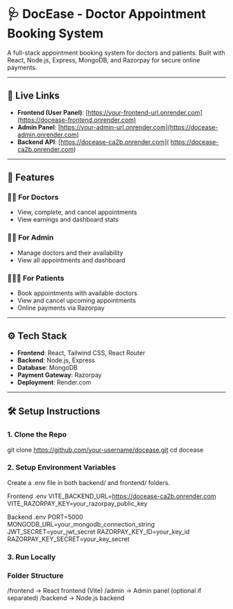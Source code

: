 # 🩺 DocEase - Doctor Appointment Booking System

A full-stack appointment booking system for doctors and patients. Built with React, Node.js, Express, MongoDB, and Razorpay for secure online payments.

---

## 🔗 Live Links

- **Frontend (User Panel)**: [https://your-frontend-url.onrender.com](https://docease-frontend.onrender.com)
- **Admin Panel**: [https://your-admin-url.onrender.com](https://docease-admin.onrender.com)
- **Backend API**: [https://docease-ca2b.onrender.com]( https://docease-ca2b.onrender.com)

---

## 🚀 Features

### 👨‍⚕️ For Doctors
- View, complete, and cancel appointments
- View earnings and dashboard stats

### 🧑‍💻 For Admin
- Manage doctors and their availability
- View all appointments and dashboard

### 🧑‍🤝‍🧑 For Patients
- Book appointments with available doctors
- View and cancel upcoming appointments
- Online payments via Razorpay

---

## ⚙️ Tech Stack

- **Frontend**: React, Tailwind CSS, React Router
- **Backend**: Node.js, Express
- **Database**: MongoDB
- **Payment Gateway**: Razorpay
- **Deployment**: Render.com

---

## 🛠️ Setup Instructions

### 1. Clone the Repo

git clone https://github.com/your-username/docease.git
cd docease


### 2. Setup Environment Variables
Create a .env file in both backend/ and frontend/ folders.

Frontend .env
VITE_BACKEND_URL=https://docease-ca2b.onrender.com
VITE_RAZORPAY_KEY=your_razorpay_public_key

Backend .env
PORT=5000
MONGODB_URL=your_mongodb_connection_string
JWT_SECRET=your_jwt_secret
RAZORPAY_KEY_ID=your_key_id
RAZORPAY_KEY_SECRET=your_key_secret

### 3. Run Locally

###  Folder Structure
/frontend        → React frontend (Vite)
/admin           → Admin panel (optional if separated)
/backend         → Node.js backend

